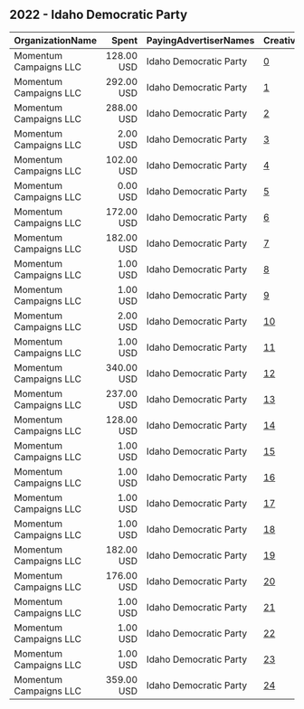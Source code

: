 ## 2022 - Idaho Democratic Party 
|OrganizationName|Spent|PayingAdvertiserNames|CreativeUrls|Impressions|Genders|AgeBrackets|CountryCodes|BillingAddresses|CandidateBallotInformation|
|:---|---:|:---|:---|---:|:---|:---|:---|:---|:---|
|Momentum Campaigns  LLC|128.00 USD|Idaho Democratic Party|[0](https://www.snap.com/political-ads/asset/64ef34eb87f82bd3ddf18a8bd1db41a201dd704c88403ba694a954820bd1ac98?mediaType=png)|34,475||18-25|united states|"1835 7th St. NE, #272,Washington,20001,US"||
|Momentum Campaigns  LLC|292.00 USD|Idaho Democratic Party|[1](https://www.snap.com/political-ads/asset/0fe8dc9b65c400c145c20ec59f9302498eb7f71986b0eeeef5130dcba27a61ee?mediaType=png)|31,430||18-25|united states|"1835 7th St. NE, #272,Washington,20001,US"||
|Momentum Campaigns  LLC|288.00 USD|Idaho Democratic Party|[2](https://www.snap.com/political-ads/asset/6e9b53b5a91f371eee29339a3197e68d27eed28541907779d7e134135746adea?mediaType=png)|37,666||18-25|united states|"1835 7th St. NE, #272,Washington,20001,US"||
|Momentum Campaigns  LLC|2.00 USD|Idaho Democratic Party|[3](https://www.snap.com/political-ads/asset/30c27c6507bc7e808cb4ca0715f41786007637aae630613af4f3286d0e70494c?mediaType=png)|165||18-25|united states|"1835 7th St. NE, #272,Washington,20001,US"|Idaho Democratic Party|
|Momentum Campaigns  LLC|102.00 USD|Idaho Democratic Party|[4](https://www.snap.com/political-ads/asset/3bbbdb9ef6e99b23e8e2d1ef9607a6a31f4ce3d81ae7e82e695f67b8adacd97e?mediaType=png)|19,802||18-25|united states|"1835 7th St. NE, #272,Washington,20001,US"||
|Momentum Campaigns  LLC|0.00 USD|Idaho Democratic Party|[5](https://www.snap.com/political-ads/asset/9b890dbaa193ff9dd7f71453f63fdc8b94c9022ae1ad6cdfddb4363042e64598?mediaType=png)|122||18-25|united states|"1835 7th St. NE, #272,Washington,20001,US"|Idaho Democratic Party|
|Momentum Campaigns  LLC|172.00 USD|Idaho Democratic Party|[6](https://www.snap.com/political-ads/asset/c289ba77ef06f2d64095d6844ab1d7b4f6e1798f7d5f533945dbe1bab732f310?mediaType=png)|46,565||18-25|united states|"1835 7th St. NE, #272,Washington,20001,US"||
|Momentum Campaigns  LLC|182.00 USD|Idaho Democratic Party|[7](https://www.snap.com/political-ads/asset/f9387c122c11a549376f2fe9b49b0515791f729887e56d3bfe858e35c489a480?mediaType=png)|25,759||18-25|united states|"1835 7th St. NE, #272,Washington,20001,US"||
|Momentum Campaigns  LLC|1.00 USD|Idaho Democratic Party|[8](https://www.snap.com/political-ads/asset/1bcee13bca88e103e0b9d4fa2a21fa8d082ddf32734d671bb9e59c2b3e33d598?mediaType=png)|113||18-25|united states|"1835 7th St. NE, #272,Washington,20001,US"|Idaho Democratic Party|
|Momentum Campaigns  LLC|1.00 USD|Idaho Democratic Party|[9](https://www.snap.com/political-ads/asset/8cf296e778a6e4d195d1be58d46d9ad0af90b615cde1a316ed236b7706964dd9?mediaType=png)|140||18-25|united states|"1835 7th St. NE, #272,Washington,20001,US"|Idaho Democratic Party|
|Momentum Campaigns  LLC|2.00 USD|Idaho Democratic Party|[10](https://www.snap.com/political-ads/asset/9d92a2a451a47256fad42e3e8b4de90dca0feb431638b3040667067de31b11f2?mediaType=png)|251||18-25|united states|"1835 7th St. NE, #272,Washington,20001,US"|Idaho Democratic Party|
|Momentum Campaigns  LLC|1.00 USD|Idaho Democratic Party|[11](https://www.snap.com/political-ads/asset/4304aa1cb25cb5aaec06ffbeba8d223f6ffefd8db31741b60205cc2be6170221?mediaType=png)|239||18-25|united states|"1835 7th St. NE, #272,Washington,20001,US"|Idaho Democratic Party|
|Momentum Campaigns  LLC|340.00 USD|Idaho Democratic Party|[12](https://www.snap.com/political-ads/asset/3bc83b37cad2c5da6cfeaff34146e9c9eef533d2ddaeca7d7672958b903157c8?mediaType=png)|87,710||18-25|united states|"1835 7th St. NE, #272,Washington,20001,US"||
|Momentum Campaigns  LLC|237.00 USD|Idaho Democratic Party|[13](https://www.snap.com/political-ads/asset/8a2f33bb6fdbb94fd5cd19bc4dffa54ca241fbb45a008faa64602c031b744e56?mediaType=png)|26,358||18-25|united states|"1835 7th St. NE, #272,Washington,20001,US"||
|Momentum Campaigns  LLC|128.00 USD|Idaho Democratic Party|[14](https://www.snap.com/political-ads/asset/bcf5421977b1e72f481a1244b278c219a83ac7b497c870ab0f0dacaa8a9ab1d1?mediaType=png)|16,934||18-25|united states|"1835 7th St. NE, #272,Washington,20001,US"||
|Momentum Campaigns  LLC|1.00 USD|Idaho Democratic Party|[15](https://www.snap.com/political-ads/asset/56086b53a62d69bce906a65ebea276756421894081c15afcbe7807cc4fdc8bcb?mediaType=png)|161||18-25|united states|"1835 7th St. NE, #272,Washington,20001,US"|Idaho Democratic Party|
|Momentum Campaigns  LLC|1.00 USD|Idaho Democratic Party|[16](https://www.snap.com/political-ads/asset/a28d0a8a8334b2765776de99c57c64e47aa061ce034bb5d4c61f339e991fe9db?mediaType=png)|135||18-25|united states|"1835 7th St. NE, #272,Washington,20001,US"|Idaho Democratic Party|
|Momentum Campaigns  LLC|1.00 USD|Idaho Democratic Party|[17](https://www.snap.com/political-ads/asset/42114ceac1bdac1ee1c5fc86e9befd4388f051f9fafaa0b00083e30202b36c0f?mediaType=png)|138||18-25|united states|"1835 7th St. NE, #272,Washington,20001,US"|Idaho Democratic Party|
|Momentum Campaigns  LLC|1.00 USD|Idaho Democratic Party|[18](https://www.snap.com/political-ads/asset/9b890dbaa193ff9dd7f71453f63fdc8b94c9022ae1ad6cdfddb4363042e64598?mediaType=png)|118||18-25|united states|"1835 7th St. NE, #272,Washington,20001,US"|Idaho Democratic Party|
|Momentum Campaigns  LLC|182.00 USD|Idaho Democratic Party|[19](https://www.snap.com/political-ads/asset/1bc46d3d5043f33a21ff3175e3b8096f32515661aee1ac7dde1ec50ab39e437e?mediaType=png)|32,833||18-25|united states|"1835 7th St. NE, #272,Washington,20001,US"||
|Momentum Campaigns  LLC|176.00 USD|Idaho Democratic Party|[20](https://www.snap.com/political-ads/asset/35ef8b72acacb83a4bf718b14ef4b912423e24178bdc0811497a9ea610271867?mediaType=png)|24,857||18-25|united states|"1835 7th St. NE, #272,Washington,20001,US"||
|Momentum Campaigns  LLC|1.00 USD|Idaho Democratic Party|[21](https://www.snap.com/political-ads/asset/9b890dbaa193ff9dd7f71453f63fdc8b94c9022ae1ad6cdfddb4363042e64598?mediaType=png)|93||18-25|united states|"1835 7th St. NE, #272,Washington,20001,US"|Idaho Democratic Party|
|Momentum Campaigns  LLC|1.00 USD|Idaho Democratic Party|[22](https://www.snap.com/political-ads/asset/83740257dbf4b813f8e9edcaaa87b9b532a38614479295709d971a8b93b1e700?mediaType=png)|148||18-25|united states|"1835 7th St. NE, #272,Washington,20001,US"|Idaho Democratic Party|
|Momentum Campaigns  LLC|1.00 USD|Idaho Democratic Party|[23](https://www.snap.com/political-ads/asset/9b890dbaa193ff9dd7f71453f63fdc8b94c9022ae1ad6cdfddb4363042e64598?mediaType=png)|160||18-25|united states|"1835 7th St. NE, #272,Washington,20001,US"|Idaho Democratic Party|
|Momentum Campaigns  LLC|359.00 USD|Idaho Democratic Party|[24](https://www.snap.com/political-ads/asset/e750ceadecac075e61dbb269dc20a00298242d87fc6f62705f25a20995da7f65?mediaType=png)|60,967||18-25|united states|"1835 7th St. NE, #272,Washington,20001,US"||
